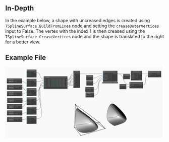 ## In-Depth
In the example below, a shape with uncreased edges is created using `TSplineSurface.BuildFromLines` node and setting the `creaseOuterVertices` input to False. The vertex with the index 1 is then creased using the `TSplineSurface.CreaseVertices` node and the shape is translated to the right for a better view. 
## Example File

![Example](./Autodesk.DesignScript.Geometry.TSpline.TSplineSurface.CreaseVertices_img.jpg)